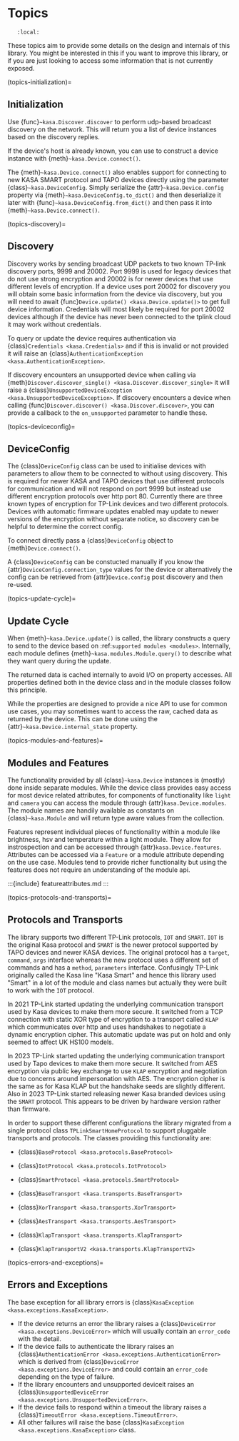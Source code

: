 
# Topics

```{contents} Contents
   :local:
```

These topics aim to provide some details on the design and internals of this library.
You might be interested in this if you want to improve this library,
or if you are just looking to access some information that is not currently exposed.

(topics-initialization)=
## Initialization

Use {func}`~kasa.Discover.discover` to perform udp-based broadcast discovery on the network.
This will return you a list of device instances based on the discovery replies.

If the device's host is already known, you can use to construct a device instance with
{meth}`~kasa.Device.connect()`.

The {meth}`~kasa.Device.connect()` also enables support for connecting to new
KASA SMART protocol and TAPO devices directly using the parameter {class}`~kasa.DeviceConfig`.
Simply serialize the {attr}`~kasa.Device.config` property via {meth}`~kasa.DeviceConfig.to_dict()`
and then deserialize it later with {func}`~kasa.DeviceConfig.from_dict()`
and then pass it into {meth}`~kasa.Device.connect()`.


(topics-discovery)=
## Discovery

Discovery works by sending broadcast UDP packets to two known TP-link discovery ports, 9999 and 20002.
Port 9999 is used for legacy devices that do not use strong encryption and 20002 is for newer devices that use different
levels of encryption.
If a device uses port 20002 for discovery you will obtain some basic information from the device via discovery, but you
will need to await {func}`Device.update() <kasa.Device.update()>` to get full device information.
Credentials will most likely be required for port 20002 devices although if the device has never been connected to the tplink
cloud it may work without credentials.

To query or update the device requires authentication via {class}`Credentials <kasa.Credentials>` and if this is invalid or not provided it
will raise an {class}`AuthenticationException <kasa.AuthenticationException>`.

If discovery encounters an unsupported device when calling via {meth}`Discover.discover_single() <kasa.Discover.discover_single>`
it will raise a {class}`UnsupportedDeviceException  <kasa.UnsupportedDeviceException>`.
If discovery encounters a device when calling {func}`Discover.discover() <kasa.Discover.discover>`,
you can provide a callback to the ``on_unsupported`` parameter
to handle these.

(topics-deviceconfig)=
## DeviceConfig

The {class}`DeviceConfig` class can be used to initialise devices with parameters to allow them to be connected to without using
discovery.
This is required for newer KASA and TAPO devices that use different protocols for communication and will not respond
on port 9999 but instead use different encryption protocols over http port 80.
Currently there are three known types of encryption for TP-Link devices and two different protocols.
Devices with automatic firmware updates enabled may update to newer versions of the encryption without separate notice,
so discovery can be helpful to determine the correct config.

To connect directly pass a {class}`DeviceConfig` object to {meth}`Device.connect()`.

A {class}`DeviceConfig` can be constucted manually if you know the {attr}`DeviceConfig.connection_type` values for the device or
alternatively the config can be retrieved from {attr}`Device.config` post discovery and then re-used.

(topics-update-cycle)=
## Update Cycle

When {meth}`~kasa.Device.update()` is called,
the library constructs a query to send to the device based on :ref:`supported modules <modules>`.
Internally, each module defines {meth}`~kasa.modules.Module.query()` to describe what they want query during the update.

The returned data is cached internally to avoid I/O on property accesses.
All properties defined both in the device class and in the module classes follow this principle.

While the properties are designed to provide a nice API to use for common use cases,
you may sometimes want to access the raw, cached data as returned by the device.
This can be done using the {attr}`~kasa.Device.internal_state` property.


(topics-modules-and-features)=
## Modules and Features

The functionality provided by all {class}`~kasa.Device` instances is (mostly) done inside separate modules.
While the device class provides easy access for most device related attributes,
for components of functionality like `light` and `camera` you can access the module through {attr}`kasa.Device.modules`.
The module names are handily available as constants on {class}`~kasa.Module` and will return type aware values from the collection.

Features represent individual pieces of functionality within a module like brightness, hsv and temperature within a light module.
They allow for instrospection and can be accessed through {attr}`kasa.Device.features`.
Attributes can be accessed via a `Feature` or a module attribute depending on the use case.
Modules tend to provide richer functionality but using the features does not require an understanding of the module api.

:::{include} featureattributes.md
:::

(topics-protocols-and-transports)=
## Protocols and Transports

The library supports two different TP-Link protocols, ``IOT`` and ``SMART``.
``IOT`` is the original Kasa protocol and ``SMART`` is the newer protocol supported by TAPO devices and newer KASA devices.
The original protocol has a ``target``, ``command``, ``args`` interface whereas the new protocol uses a different set of
commands and has a ``method``, ``parameters`` interface.
Confusingly TP-Link originally called the Kasa line "Kasa Smart" and hence this library used "Smart" in a lot of the
module and class names but actually they were built to work with the ``IOT`` protocol.

In 2021 TP-Link started updating the underlying communication transport used by Kasa devices to make them more secure.
It switched from a TCP connection with static XOR type of encryption to a transport called ``KLAP`` which communicates
over http and uses handshakes to negotiate a dynamic encryption cipher.
This automatic update was put on hold and only seemed to affect UK HS100 models.

In 2023 TP-Link started updating the underlying communication transport used by Tapo devices to make them more secure.
It switched from AES encryption via public key exchange to use ``KLAP`` encryption and negotiation due to concerns
around impersonation with AES.
The encryption cipher is the same as for Kasa KLAP but the handshake seeds are slightly different.
Also in 2023 TP-Link started releasing newer Kasa branded devices using the ``SMART`` protocol.
This appears to be driven by hardware version rather than firmware.


In order to support these different configurations the library migrated from a single protocol class ``TPLinkSmartHomeProtocol``
to support pluggable transports and protocols.
The classes providing this functionality are:

- {class}`BaseProtocol <kasa.protocols.BaseProtocol>`
- {class}`IotProtocol <kasa.protocols.IotProtocol>`
- {class}`SmartProtocol <kasa.protocols.SmartProtocol>`

- {class}`BaseTransport <kasa.transports.BaseTransport>`
- {class}`XorTransport <kasa.transports.XorTransport>`
- {class}`AesTransport <kasa.transports.AesTransport>`
- {class}`KlapTransport <kasa.transports.KlapTransport>`
- {class}`KlapTransportV2 <kasa.transports.KlapTransportV2>`

(topics-errors-and-exceptions)=
## Errors and Exceptions

The base exception for all library errors is {class}`KasaException <kasa.exceptions.KasaException>`.

- If the device returns an error the library raises a {class}`DeviceError <kasa.exceptions.DeviceError>` which will usually contain an ``error_code`` with the detail.
- If the device fails to authenticate the library raises an {class}`AuthenticationError <kasa.exceptions.AuthenticationError>` which is derived
  from {class}`DeviceError <kasa.exceptions.DeviceError>` and could contain an ``error_code`` depending on the type of failure.
- If the library encounters and unsupported deviceit raises an {class}`UnsupportedDeviceError <kasa.exceptions.UnsupportedDeviceError>`.
- If the device fails to respond within a timeout the library raises a {class}`TimeoutError <kasa.exceptions.TimeoutError>`.
- All other failures will raise the base {class}`KasaException <kasa.exceptions.KasaException>` class.
